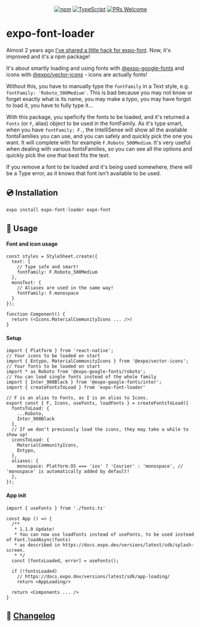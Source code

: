 <!-- <img src=".logo.png" alt=expo-font-loader/><br/> -->

<div align="center">

[![npm](https://img.shields.io/npm/v/expo-font-loader)](https://www.npmjs.com/package/expo-font-loader)
[![TypeScript](https://badgen.net/npm/types/env-var)](http://www.typescriptlang.org/)
[![PRs Welcome](https://img.shields.io/badge/PRs-welcome-brightgreen.svg?style=flat-square)](http://makeapullrequest.com)
<!-- [![npm](https://img.shields.io/npm/dm/expo-font-loader)](https://www.npmjs.com/package/expo-font-loader) -->
</div>

# expo-font-loader

Almost 2 years ago [I've shared a little hack for expo-font](https://github.com/expo/google-fonts/issues/6). Now, it's improved and it's a npm package!

It's about smartly loading and using fonts with [@expo-google-fonts](https://github.com/expo/google-fonts) and icons with [@expo/vector-icons](https://github.com/expo/vector-icons) - icons are actually fonts!

Without this, you have to manually type the `fontFamily` in a Text style, e.g. `fontFamily: 'Roboto_500Medium'`. This is bad because you may not know or forget exactly what is its name, you may make a typo, you may have forgot to load it, you have to fully type it...

With this package, you speficify the fonts to be loaded, and it's returned a `Fonts` (or `F`, alias) object to be used in the fontFamily. As it's type smart, when you have `fontFamily: F.`, the IntelliSense will show all the available fontsFamilies you can use, and you can safely and quickly pick the one you want. It will complete with for example `F.Roboto_500Medium`. It's very useful when dealing with various fontsFamilies, so you can see all the options and quickly pick the one that best fits the text.

If you remove a font to be loaded and it's being used somewhere, there will be a Type error, as it knows that font isn't available to be used.

## 💿 Installation
```bash
expo install expo-font-loader expo-font
```

## 📖 Usage

#### Font and icon usage
```tsx
const styles = StyleSheet.create({
  text: {
    // Type safe and smart!
    fontFamily: F.Roboto_500Medium
  },
  monoText: {
    // Aliases are used in the same way!
    fontFamily: F.monospace
  }
});

function Component() {
  return (<Icons.MaterialCommunityIcons ... />)
}

```

#### Setup
```tsx
import { Platform } from 'react-native';
// Your icons to be loaded on start
import { Entypo, MaterialCommunityIcons } from '@expo/vector-icons';
// Your fonts to be loaded on start
import * as Roboto from '@expo-google-fonts/roboto';
// You can load single fonts instead of the whole family
import { Inter_900Black } from '@expo-google-fonts/inter';
import { createFontsToLoad } from 'expo-font-loader'

// F is an alias to Fonts, as I is an alias to Icons.
export const { F, Icons, useFonts, loadFonts } = createFontsToLoad({
  fontsToLoad: {
    ...Roboto,
    Inter_900Black
  },
  // If we don't previously load the icons, they may take a while to show up!
  iconsToLoad: {
    MaterialCommunityIcons,
    Entypo,
  },
  aliases: {
    monospace: Platform.OS === 'ios' ? 'Courier' : 'monospace', // 'monospace' is automatically added by default!
  },
});
```

#### App init
```tsx
import { useFonts } from './fonts.ts'

const App () => {
  /**
   * 1.1.0 Update!
   * You can now use loadFonts instead of useFonts, to be used instead of Font.loadAsync(fonts)
   * as described in https://docs.expo.dev/versions/latest/sdk/splash-screen.
   * */
  const [fontsLoaded, error] = useFonts();

  if (!fontsLoaded)
    // https://docs.expo.dev/versions/latest/sdk/app-loading/
    return <AppLoading/>

  return <Components ... />
}
```

## 📰 [Changelog](https://github.com/SrBrahma/expo-font-loader/blob/main/CHANGELOG.md)
